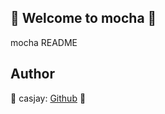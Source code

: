 ## 👋 Welcome to mocha 🚀  

mocha README  
  
  
## Author  

🤖 casjay: [Github](https://github.com/casjay) 🤖  
